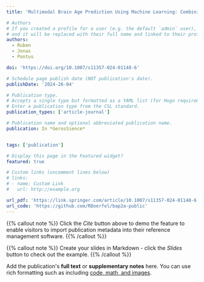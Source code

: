 ```yaml
---
title: 'Multimodal Brain Age Prediction Using Machine Learning: Combining Structural MRI and 5-HT2AR PET-derived Features'

# Authors
# If you created a profile for a user (e.g. the default `admin` user), write the username (folder name) here
# and it will be replaced with their full name and linked to their profile.
authors:
  - Ruben
  - Jonas
  - Pontus

doi: 'https://doi.org/10.1007/s11357-024-01148-6'

# Schedule page publish date (NOT publication's date).
publishDate: '2024-26-04'

# Publication type.
# Accepts a single type but formatted as a YAML list (for Hugo requirements).
# Enter a publication type from the CSL standard.
publication_types: ['article-journal']

# Publication name and optional abbreviated publication name.
publication: In *GerosSience*


tags: ['publication']

# Display this page in the Featured widget?
featured: true

# Custom links (uncomment lines below)
# links:
# - name: Custom Link
#   url: http://example.org

url_pdf: 'https://link.springer.com/article/10.1007/s11357-024-01148-6'
url_code: 'https://github.com/RDoerfel/bap2a-public'
---
```


{{% callout note %}}
Click the _Cite_ button above to demo the feature to enable visitors to import publication metadata into their reference management software.
{{% /callout %}}

{{% callout note %}}
Create your slides in Markdown - click the _Slides_ button to check out the example.
{{% /callout %}}

Add the publication's **full text** or **supplementary notes** here. You can use rich formatting such as including [code, math, and images](https://docs.hugoblox.com/content/writing-markdown-latex/).
